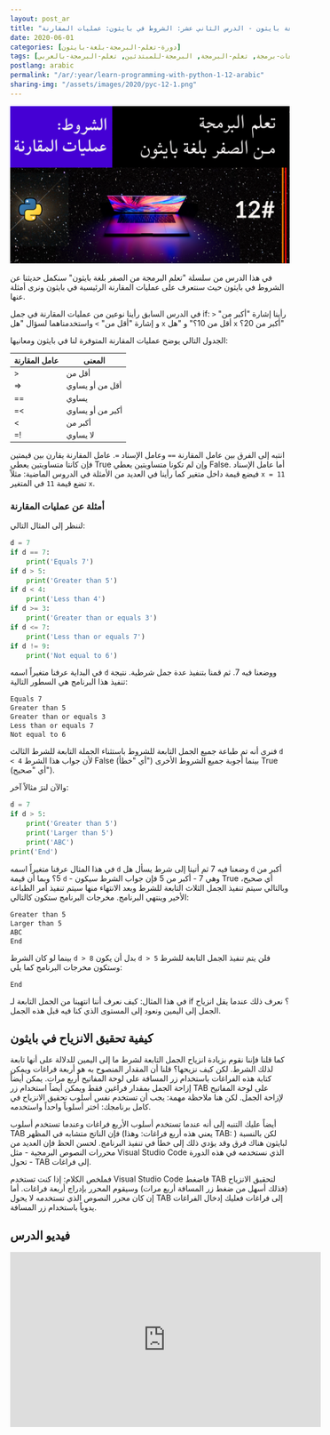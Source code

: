 ```yaml
---
layout: post_ar
title: "تعلم البرمجة بلغة بايثون - الدرس الثاني عشر: الشروط في بايثون: عمليات المقارنة"
date: 2020-06-01
categories: [دورة-تعلم-البرمجة-بلغة-بايثون] 
tags: [بايثون, برمجة, لغات-برمجة, تعلم-البرمجة, البرمجة-للمبتدئين, تعلم-البرمجة-بالعربي]
postlang: arabic 
permalink: "/ar/:year/learn-programming-with-python-1-12-arabic"
sharing-img: "/assets/images/2020/pyc-12-1.png"
---
```


![تعلم البرمجة بلغة بايثون - الدرس الثاني عشر: الشروط في بايثون](/assets/images/2020/pyc-12-1.png)

في هذا الدرس من سلسلة "تعلم البرمجة من الصفر بلغة بايثون" سنكمل حديثنا عن الشروط في بايثون حيث سنتعرف على عمليات المقارنة الرئيسية في بايثون ونرى أمثلة عنها. 

في الدرس السابق رأينا نوعين من عمليات المقارنة في جمل if: رأينا إشارة "أكبر من" `<` و إشارة "أقل من" `>` واستخدمناهما لسؤال "هل `x` أقل من 10؟" و "هل `x` أكبر من 20؟"

الجدول التالي يوضح عمليات المقارنة المتوفرة لنا في بايثون ومعانيها:

| عامل المقارنة | المعنى           |
| ------------- | ---------------- |
| >             | أقل من           |
| =>            | أقل من أو يساوي  |
| ==            | يساوي            |
| =<            | أكبر من أو يساوي |
| <             | أكبر من          |
| =!            | لا يساوي         |

انتبه إلى الفرق بين عامل المقارنة `==` وعامل الإسناد `=`. عامل المقارنة يقارن بين قيمتين فإن كانتا متساويتين يعطي True وإن لم تكونا متساويتين يعطي False. أما عامل الإسناد فيضع قيمة داخل متغير كما رأينا في العديد من الأمثلة في الدروس الماضية: مثلاً `x = 11`  تضع قيمة `11` في المتغير `x`.

### أمثلة عن عمليات المقارنة

لننظر إلى المثال التالي:

```python
d = 7
if d == 7:
    print('Equals 7')
if d > 5:
    print('Greater than 5')
if d < 4:
    print('Less than 4')
if d >= 3:
    print('Greater than or equals 3')
if d <= 7:
    print('Less than or equals 7') 
if d != 9:
    print('Not equal to 6')
```

في البداية عرفنا متغيراً اسمه `d` ووضعنا فيه 7. ثم قمنا بتنفيذ عدة جمل شرطية. نتيجة تنفيذ هذا البرنامج هي السطور التالية:

```
Equals 7
Greater than 5
Greater than or equals 3
Less than or equals 7
Not equal to 6
```

فنرى أنه تم طباعة جميع الجمل التابعة للشروط باستثناء الجملة التابعة للشرط الثالث `d < 4` لأن جواب هذا الشرط False (أي "خطأ") بينما أجوبة جميع الشروط الأخرى True (أي "صحيح").

والآن لنرَ مثالاً آخر:

```python
d = 7
if d > 5:
    print('Greater than 5')
    print('Larger than 5')
    print('ABC')
print('End')
```

في هذا المثال عرفنا متغيراً اسمه `d` وضعنا فيه 7 ثم أتينا إلى شرط يسأل هل `d` أكبر من 5؟ وبما أن قيمة `d` - وهي 7 - أكبر من 5 فإن جواب الشرط سيكون True أي صحيح، وبالتالي سيتم تنفيذ الجمل الثلاث التابعة للشرط وبعد الانتهاء منها سيتم تنفيذ أمر الطباعة الأخير وينتهي البرنامج. مخرجات البرنامج ستكون كالتالي:

```
Greater than 5
Larger than 5
ABC
End
```

بينما لو كان الشرط `d > 8` بدل أن يكون `d > 5` فلن يتم تنفيذ الجمل التابعة للشرط وستكون مخرجات البرنامج كما يلي:

```
End
```

في هذا المثال: كيف نعرف أننا انتهينا من الجمل التابعة لـ if ؟ نعرف ذلك عندما يقل انزياح الجمل إلى اليمين ونعود إلى المستوى الذي كنا فيه قبل هذه الجمل.

## كيفية تحقيق الانزياح في بايثون

كما قلنا فإننا نقوم بزيادة انزياح الجمل التابعة لشرط ما إلى اليمين للدلالة على أنها تابعة لذلك الشرط. لكن كيف نزيحها؟ قلنا أن المقدار المنصوح به هو أربعة فراغات ويمكن كتابة هذه الفراغات باستخدام زر المسافة على لوحة المفاتيح أربع مرات. يمكن أيضاً إزاحة الجمل بمقدار فراغين فقط ويمكن أيضاً استخدام زر TAB على لوحة المفاتيح لإزاحة الجمل. لكن هنا ملاحظة مهمة: يجب أن تستخدم نفس أسلوب تحقيق الانزياح في كامل برنامجك: اختر أسلوباً واحداً واستخدمه. 

أيضاً عليك التنبه إلى أنه عندما تستخدم أسلوب الأربع فراغات وعندما تستخدم أسلوب TAB فإن الناتج متشابه في المظهر (يعني هذه أربع فراغات:    وهذا TAB:	) لكن بالنسبة لبايثون هناك فرق وقد يؤدي ذلك إلى خطأ في تنفيذ البرنامج. لحسن الحظ فإن العديد من محررات النصوص البرمجية - مثل Visual Studio Code الذي نستخدمه في هذه الدورة - تحول TAB إلى فراغات.

فملخص الكلام: إذا كنت تستخدم Visual Studio Code فاضغط TAB لتحقيق الانزياح (فذلك أسهل من ضغط زر المسافة أربع مرات) وسيقوم المحرر بإدراج أربعة فراغات. أما إن كان محرر النصوص الذي تستخدمه لا يحول TAB إلى فراغات فعليك إدخال الفراغات يدوياً باستخدام زر المسافة.

## فيديو الدرس

<iframe width="560" height="315" src="https://www.youtube.com/embed/nD2U6b1D6rU" frameborder="0" allow="accelerometer; autoplay; encrypted-media; gyroscope; picture-in-picture" allowfullscreen></iframe>